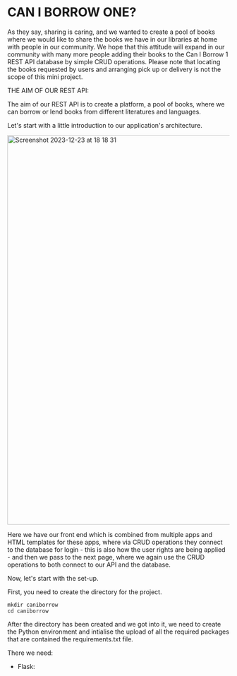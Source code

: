 # CAN I BORROW ONE?

As they say, sharing is caring, and we wanted to create a pool of books where we would like to share the books we have in our libraries at home with people in our community. We hope that this attitude will expand in our community with many more people adding their books to the Can I Borrow 1 REST API database by simple CRUD operations. Please note that locating the books requested by users and arranging pick up or delivery is not the scope of this mini project.

THE AIM OF OUR REST API:

The aim of our REST API is to create a platform, a pool of books, where we can borrow or lend books from different literatures and languages.

Let's start with a little introduction to our application's architecture.


<img width="883" alt="Screenshot 2023-12-23 at 18 18 31" src="https://github.com/alexanderhovan/jobsearch/assets/148468625/c58945da-a8d2-444f-aceb-5eed67416e02">

Here we have our front end which is combined from multiple apps and HTML templates for these apps, where via CRUD operations they connect to the database for login - this is also how the user rights are being applied - and then we pass to the next page, where we again use the CRUD operations to both connect to our API and the database.

Now, let's start with the set-up.

First, you need to create the directory for the project. 

```
mkdir caniborrow
cd caniborrow

```
After the directory has been created and we got into it, we need to create the Python environment and intialise the upload of all the required packages that are contained the requirements.txt file.

There we need:

* Flask:


